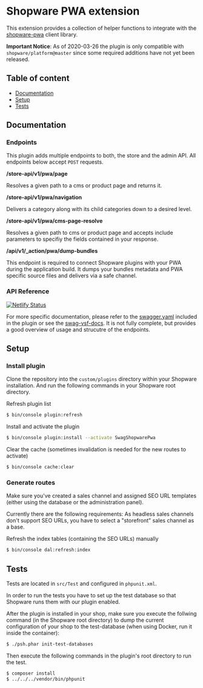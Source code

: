 # Shopware PWA extension

This extension provides a collection of helper functions to integrate with the [shopware-pwa](https://github.com/DivanteLtd/shopware-pwa) client library.

**Important Notice**: As of 2020-03-26 the plugin is only compatible with `shopware/platform@master` since some required additions have not yet been released.

## Table of content

* [Documentation](#documentation)
* [Setup](#setup)
* [Tests](#tests)

## Documentation

### Endpoints

This plugin adds multiple endpoints to both, the store and the admin API. All endpoints below accept `POST` requests.

**/store-api/v1/pwa/page**

Resolves a given path to a cms or product page and returns it.

**/store-api/v1/pwa/navigation**

Delivers a category along with its child categories down to a desired level.
 
**/store-api/v1/pwa/cms-page-resolve**

Resolves a given path to cms or product page and accepts include parameters to specifiy the fields contained in your response.
 
**/api/v1/_action/pwa/dump-bundles**

This endpoint is required to connect Shopware plugins with your PWA during the application build. It dumps your bundles metadata and PWA specific source files and delivers via a safe channel.

### API Reference

[![Netlify Status](https://api.netlify.com/api/v1/badges/038a45ea-3e86-4e17-a826-0ab96e0dfba4/deploy-status)](https://app.netlify.com/sites/swag-vsf-docs/deploys)

For more specific documentation, please refer to the [swagger.yaml](_doc/swagger.yaml) included in the plugin or see the [swag-vsf-docs](https://swag-vsf-docs.netlify.com/). It is not fully complete, but provides a good overview of usage and strucutre of the endpoints.

## Setup

### Install plugin

Clone the repository into the `custom/plugins` directory within your Shopware installation. And run the following commands in your Shopware root directory.

Refresh plugin list

```bash
$ bin/console plugin:refresh
```

Install and activate the plugin

```bash
$ bin/console plugin:install --activate SwagShopwarePwa
```

Clear the cache (sometimes invalidation is needed for the new routes to activate)

```bash
$ bin/console cache:clear
```

### Generate routes

Make sure you've created a sales channel and assigned SEO URL templates (either using the database or the administration panel).

Currently there are the following requirements: As headless sales channels don't support SEO URLs, you have to select a "storefront" sales channel as a base. 

Refresh the index tables (containing the SEO URLs) manually

```bash
$ bin/console dal:refresh:index
```
    
## Tests

Tests are located in `src/Test` and configured in `phpunit.xml`.

In order to run the tests you have to set up the test database so that Shopware runs them with our plugin enabled.

After the plugin is installed in your shop, make sure you execute the follwing command (in the Shopware root directory) to dump the current configuration of your shop to the test-database (when using Docker, run it inside the container):

```bash
$ ./psh.phar init-test-databases
```

Then execute the following commands in the plugin's root directory to run the test.

```bash
$ composer install
$ ../../../vendor/bin/phpunit
```
